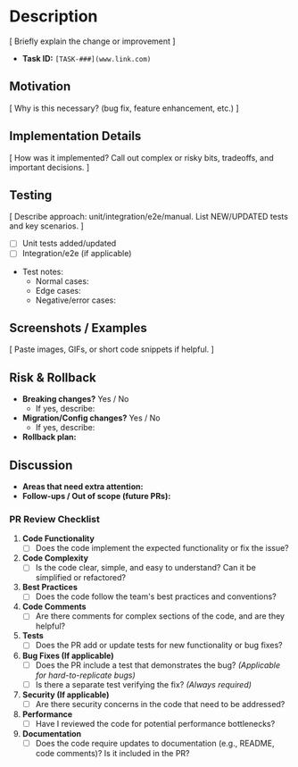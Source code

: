 # Description

[ Briefly explain the change or improvement ]

- **Task ID:** `[TASK-###](www.link.com)`

## Motivation
[ Why is this necessary? (bug fix, feature enhancement, etc.) ]

## Implementation Details
[ How was it implemented? Call out complex or risky bits, tradeoffs, and important decisions. ]

## Testing
[ Describe approach: unit/integration/e2e/manual. List NEW/UPDATED tests and key scenarios. ]
- [ ] Unit tests added/updated
- [ ] Integration/e2e (if applicable)
- Test notes:
  - Normal cases:
  - Edge cases:
  - Negative/error cases:

## Screenshots / Examples
[ Paste images, GIFs, or short code snippets if helpful. ]

## Risk & Rollback
- **Breaking changes?** Yes / No  
  - If yes, describe:
- **Migration/Config changes?** Yes / No  
  - If yes, describe:
- **Rollback plan:** 

## Discussion
- **Areas that need extra attention:** 
- **Follow-ups / Out of scope (future PRs):**


### PR Review Checklist

1. **Code Functionality**
   - [ ] Does the code implement the expected functionality or fix the issue?

2. **Code Complexity**
   - [ ] Is the code clear, simple, and easy to understand? Can it be simplified or refactored?

3. **Best Practices**
   - [ ] Does the code follow the team's best practices and conventions?

4. **Code Comments**
   - [ ] Are there comments for complex sections of the code, and are they helpful?

5. **Tests**
   - [ ] Does the PR add or update tests for new functionality or bug fixes?

6. **Bug Fixes (If applicable)**
   - [ ] Does the PR include a test that demonstrates the bug? _(Applicable for hard-to-replicate bugs)_
   - [ ] Is there a separate test verifying the fix? _(Always required)_

7. **Security (If applicable)**
   - [ ] Are there security concerns in the code that need to be addressed?

8. **Performance**
   - [ ] Have I reviewed the code for potential performance bottlenecks?

9. **Documentation**
   - [ ] Does the code require updates to documentation (e.g., README, code comments)? Is it included in the PR?